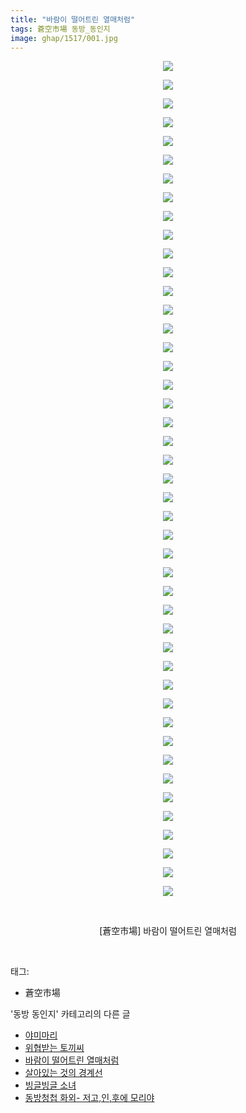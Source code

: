```yaml
---
title: "바람이 떨어트린 열매처럼"
tags: 蒼空市場 동방_동인지
image: ghap/1517/001.jpg
---
```

<div class="article">
<p style="text-align: center; clear: none; float: none;"><img src="{{ site.nasurl }}/ghap/1517/001.jpg"/></p>
<p style="text-align: center; clear: none; float: none;"><img src="{{ site.nasurl }}/ghap/1517/002.jpg"/></p>
<p style="text-align: center; clear: none; float: none;"><img src="{{ site.nasurl }}/ghap/1517/003.jpg"/></p>
<p style="text-align: center; clear: none; float: none;"><img src="{{ site.nasurl }}/ghap/1517/004.jpg"/></p>
<p style="text-align: center; clear: none; float: none;"><img src="{{ site.nasurl }}/ghap/1517/005.jpg"/></p>
<p style="text-align: center; clear: none; float: none;"><img src="{{ site.nasurl }}/ghap/1517/006.jpg"/></p>
<p style="text-align: center; clear: none; float: none;"><img src="{{ site.nasurl }}/ghap/1517/007.jpg"/></p>
<p style="text-align: center; clear: none; float: none;"><img src="{{ site.nasurl }}/ghap/1517/008.jpg"/></p>
<p style="text-align: center; clear: none; float: none;"><img src="{{ site.nasurl }}/ghap/1517/009.jpg"/></p>
<p style="text-align: center; clear: none; float: none;"><img src="{{ site.nasurl }}/ghap/1517/010.jpg"/></p>
<p style="text-align: center; clear: none; float: none;"><img src="{{ site.nasurl }}/ghap/1517/011.jpg"/></p>
<p style="text-align: center; clear: none; float: none;"><img src="{{ site.nasurl }}/ghap/1517/012.jpg"/></p>
<p style="text-align: center; clear: none; float: none;"><img src="{{ site.nasurl }}/ghap/1517/013.jpg"/></p>
<p style="text-align: center; clear: none; float: none;"><img src="{{ site.nasurl }}/ghap/1517/014.jpg"/></p>
<p style="text-align: center; clear: none; float: none;"><img src="{{ site.nasurl }}/ghap/1517/015.jpg"/></p>
<p style="text-align: center; clear: none; float: none;"><img src="{{ site.nasurl }}/ghap/1517/016.jpg"/></p>
<p style="text-align: center; clear: none; float: none;"><img src="{{ site.nasurl }}/ghap/1517/017.jpg"/></p>
<p style="text-align: center; clear: none; float: none;"><img src="{{ site.nasurl }}/ghap/1517/018.jpg"/></p>
<p style="text-align: center; clear: none; float: none;"><img src="{{ site.nasurl }}/ghap/1517/019.jpg"/></p>
<p style="text-align: center; clear: none; float: none;"><img src="{{ site.nasurl }}/ghap/1517/020.jpg"/></p>
<p style="text-align: center; clear: none; float: none;"><img src="{{ site.nasurl }}/ghap/1517/021.jpg"/></p>
<p style="text-align: center; clear: none; float: none;"><img src="{{ site.nasurl }}/ghap/1517/022.jpg"/></p>
<p style="text-align: center; clear: none; float: none;"><img src="{{ site.nasurl }}/ghap/1517/023.jpg"/></p>
<p style="text-align: center; clear: none; float: none;"><img src="{{ site.nasurl }}/ghap/1517/024.jpg"/></p>
<p style="text-align: center; clear: none; float: none;"><img src="{{ site.nasurl }}/ghap/1517/025.jpg"/></p>
<p style="text-align: center; clear: none; float: none;"><img src="{{ site.nasurl }}/ghap/1517/026.jpg"/></p>
<p style="text-align: center; clear: none; float: none;"><img src="{{ site.nasurl }}/ghap/1517/027.jpg"/></p>
<p style="text-align: center; clear: none; float: none;"><img src="{{ site.nasurl }}/ghap/1517/028.jpg"/></p>
<p style="text-align: center; clear: none; float: none;"><img src="{{ site.nasurl }}/ghap/1517/029.jpg"/></p>
<p style="text-align: center; clear: none; float: none;"><img src="{{ site.nasurl }}/ghap/1517/030.jpg"/></p>
<p style="text-align: center; clear: none; float: none;"><img src="{{ site.nasurl }}/ghap/1517/031.jpg"/></p>
<p style="text-align: center; clear: none; float: none;"><img src="{{ site.nasurl }}/ghap/1517/032.jpg"/></p>
<p style="text-align: center; clear: none; float: none;"><img src="{{ site.nasurl }}/ghap/1517/033.jpg"/></p>
<p style="text-align: center; clear: none; float: none;"><img src="{{ site.nasurl }}/ghap/1517/034.jpg"/></p>
<p style="text-align: center; clear: none; float: none;"><img src="{{ site.nasurl }}/ghap/1517/035.jpg"/></p>
<p style="text-align: center; clear: none; float: none;"><img src="{{ site.nasurl }}/ghap/1517/036.jpg"/></p>
<p style="text-align: center; clear: none; float: none;"><img src="{{ site.nasurl }}/ghap/1517/037.jpg"/></p>
<p style="text-align: center; clear: none; float: none;"><img src="{{ site.nasurl }}/ghap/1517/038.jpg"/></p>
<p style="text-align: center; clear: none; float: none;"><img src="{{ site.nasurl }}/ghap/1517/039.jpg"/></p>
<p style="text-align: center; clear: none; float: none;"><img src="{{ site.nasurl }}/ghap/1517/040.jpg"/></p>
<p style="text-align: center; clear: none; float: none;"><img src="{{ site.nasurl }}/ghap/1517/041.jpg"/></p>
<p style="text-align: center; clear: none; float: none;"><img src="{{ site.nasurl }}/ghap/1517/042.jpg"/></p>
<p style="text-align: center; clear: none; float: none;"><img src="{{ site.nasurl }}/ghap/1517/043.jpg"/></p>
<p style="text-align: center; clear: none; float: none;"><img src="{{ site.nasurl }}/ghap/1517/044.jpg"/></p>
<p style="text-align: center; clear: none; float: none;"><img src="{{ site.nasurl }}/ghap/1517/045.jpg"/></p>
<p style="text-align: center; clear: none; float: none;"><br/></p>
<p style="text-align: center; clear: none; float: none;">[蒼空市場] 바람이 떨어트린 열매처럼</p>
<p><br/></p>
</div><div class="tagTrail">
<p>태그: </p>
<ul>
<li>蒼空市場</li>
</ul>
</div><div class="another">
<p>'동방 동인지' 카테고리의 다른 글</p>
<ul>
<li><a href="/2016-08-12-ghap_1520">야미마리</a></li>
<li><a href="/2016-08-12-ghap_1519">위협받는 토끼씨</a></li>
<li><a href="/2016-08-12-ghap_1517">바람이 떨어트린 열매처럼</a></li>
<li><a href="/2016-08-12-ghap_1516">살아있는 것의 경계선</a></li>
<li><a href="/2016-08-12-ghap_1515">빙글빙글 소녀</a></li>
<li><a href="/2016-08-12-ghap_1514">동방청첩 화외- 저고,인,후에 모리야</a></li>
</ul>
</div><div class="cb_module cb_fluid">
<div class="cb_wrt cb_profile">
</div><!-- commentList close -->
</div>